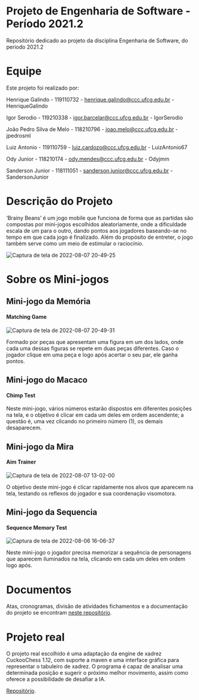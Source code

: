 # Projeto de Engenharia de Software - Período 2021.2
Repositório dedicado ao projeto da disciplina Engenharia de Software, do periodo 2021.2

# Equipe

Este projeto foi realizado por:

Henrique Galindo -
119110732 -
henrique.galindo@ccc.ufcg.edu.br -
HenriqueGalindo

Igor Serodio -
119210338 -
igor.barcelar@ccc.ufcg.edu.br -
IgorSerodio 

João Pedro Silva de Melo -
118210796 -
joao.melo@ccc.ufcg.edu.br -
jpedrosml    

Luiz Antonio -
119110759 -
luiz.cardozo@ccc.ufcg.edu.br -
LuizAntonio67    

Ody Junior -
118210174 -
ody.mendes@ccc.ufcg.edu.br -
Odyjmm    

Sanderson Junior -
118111051 -
sanderson.junior@ccc.ufcg.edu.br -
SandersonJunior

# Descrição do Projeto
‘Brainy Beans’ é um jogo mobile que funciona de forma que as partidas são compostas por mini-jogos escolhidos aleatoriamente, onde a dificuldade escala de um para o outro, dando pontos aos jogadores baseando-se no tempo em que cada jogo é finalizado. Além do propósito de entreter, o jogo também serve como um meio de estimular o raciocínio.

![Captura de tela de 2022-08-07 20-49-25](https://user-images.githubusercontent.com/55510959/183315917-867b3a95-4e54-4978-a835-935a3562a561.png)


# Sobre os Mini-jogos

## Mini-jogo da Memória 
#### Matching Game

![Captura de tela de 2022-08-07 20-49-31](https://user-images.githubusercontent.com/55510959/183315939-5b42639e-91ef-4324-9036-1c084e530d15.png)



Formado por peças que apresentam uma figura em um dos lados, onde cada uma dessas figuras se repete em duas peças diferentes. Caso o jogador clique em uma peça e logo após acertar o seu par, ele ganha pontos.

## Mini-jogo do Macaco 
#### Chimp Test

Neste mini-jogo, vários números estarão dispostos em diferentes posições na tela, e o objetivo é clicar em cada um deles em ordem ascendente; a questão é, uma vez clicando no primeiro número (1), os demais desaparecem.

## Mini-jogo da Mira 
#### Aim Trainer

![Captura de tela de 2022-08-07 13-02-00](https://user-images.githubusercontent.com/55510959/183299991-49aca765-2e6b-4c3b-990b-a47a554dc661.png)


O objetivo deste mini-jogo é clicar rapidamente nos alvos que aparecem na tela, testando os reflexos do jogador e sua coordenação visomotora.

## Mini-jogo da Sequencia 
#### Sequence Memory Test

![Captura de tela de 2022-08-06 16-06-37](https://user-images.githubusercontent.com/55510959/183262873-49ef4c11-8e65-46af-ab02-00a75e073143.png)

Neste mini-jogo o jogador precisa memorizar a sequência de personagens que aparecem iluminados na tela, clicando em cada um deles em ordem logo após.

# Documentos

Atas, cronogramas, divisão de atividades fichamentos e a documentação do projeto se encontram [neste repositório](https://github.com/Odyjmm/Projeto-ES-2022-Documentos).

# Projeto real

O projeto real escolhido é uma adaptação da engine de xadrez CuckooChess 1.12, com suporte a maven e uma interface gráfica para representar o tabuleiro de xadrez. O programa é capaz de analisar uma determinada posição e sugerir o próximo melhor movimento, assim como oferece a possibilidade de desafiar a IA.

[Repositório](https://github.com/sauce-code/cuckoo).
